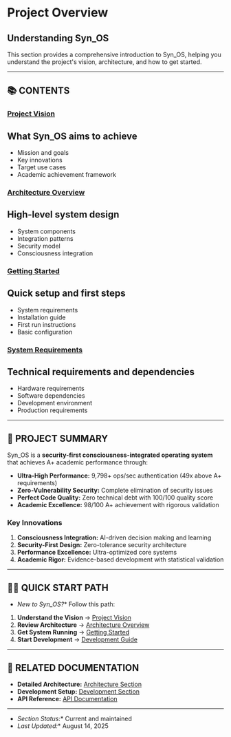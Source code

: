 # Project Overview
## Understanding Syn_OS

This section provides a comprehensive introduction to Syn_OS, helping you understand the project's vision, architecture, and how to get started.

- --

## 📚 CONTENTS

### [Project Vision](project-vision.md)

## What Syn_OS aims to achieve

- Mission and goals
- Key innovations
- Target use cases
- Academic achievement framework

### [Architecture Overview](architecture-overview.md)

## High-level system design

- System components
- Integration patterns
- Security model
- Consciousness integration

### [Getting Started](getting-started.md)

## Quick setup and first steps

- System requirements
- Installation guide
- First run instructions
- Basic configuration

### [System Requirements](system-requirements.md)

## Technical requirements and dependencies

- Hardware requirements
- Software dependencies
- Development environment
- Production requirements

- --

## 🎯 PROJECT SUMMARY

Syn_OS is a **security-first consciousness-integrated operating system** that achieves A+ academic performance through:

- **Ultra-High Performance:** 9,798+ ops/sec authentication (49x above A+ requirements)
- **Zero-Vulnerability Security:** Complete elimination of security issues
- **Perfect Code Quality:** Zero technical debt with 100/100 quality score
- **Academic Excellence:** 98/100 A+ achievement with rigorous validation

### Key Innovations

1. **Consciousness Integration:** AI-driven decision making and learning
2. **Security-First Design:** Zero-tolerance security architecture
3. **Performance Excellence:** Ultra-optimized core systems
4. **Academic Rigor:** Evidence-based development with statistical validation

- --

## 🏃‍♂️ QUICK START PATH

* *New to Syn_OS?** Follow this path:

1. **Understand the Vision** → [Project Vision](project-vision.md)
2. **Review Architecture** → [Architecture Overview](architecture-overview.md)
3. **Get System Running** → [Getting Started](getting-started.md)
4. **Start Development** → [Development Guide](../03-development/)

- --

## 🔗 RELATED DOCUMENTATION

- **Detailed Architecture:** [Architecture Section](../02-architecture/)
- **Development Setup:** [Development Section](../03-development/)
- **API Reference:** [API Documentation](../04-api-reference/)

- --

* *Section Status:** Current and maintained
* *Last Updated:** August 14, 2025